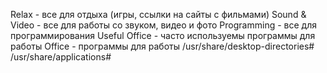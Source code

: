 Relax - все для отдыха (игры, ссылки на сайты с фильмами)
Sound & Video - все для работы со звуком, видео и фото
Programming - все для программирования
Useful Office - часто используемы программы для работы
Office - программы для работы
/usr/share/desktop-directories# 
/usr/share/applications# 
